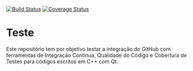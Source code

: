 [![Build Status](https://travis-ci.org/HerikLyma/TesteIntegracao.svg?branch=master)](https://travis-ci.org/HerikLyma/TesteIntegracao)
[![Coverage Status](https://coveralls.io/repos/github/HerikLyma/TesteIntegracao/badge.svg?branch=master)](https://coveralls.io/github/HerikLyma/TesteIntegracao?branch=master)
# Teste
Este repositório tem por objetivo testar a integração do GitHub com ferramentas de Integração Continua, 
Qualidade do Código e Cobertura de Testes para códigos escritos em C++ com Qt.

